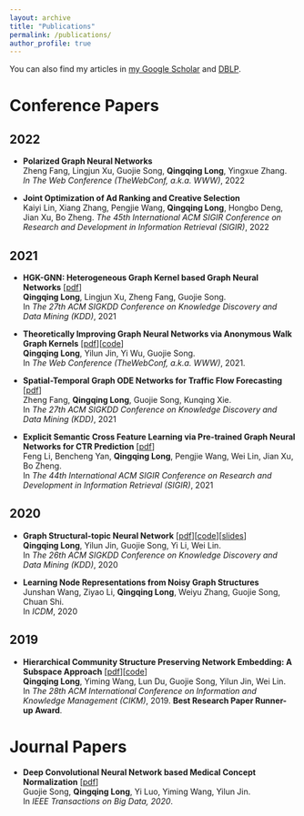 ```yaml
---
layout: archive
title: "Publications"
permalink: /publications/
author_profile: true
---
```


You can also find my articles in [my Google Scholar](https://scholar.google.com/citations?user=283USTgAAAAJ&hl=zh-CN&oi=ao) and [DBLP](https://dblp.org/pid/251/9514.html). <br>

# Conference Papers
## 2022
* **Polarized Graph Neural Networks** <br>
Zheng Fang, Lingjun Xu, Guojie Song, **Qingqing Long**, Yingxue Zhang. <br>*In The Web Conference (TheWebConf, a.k.a. WWW)*, 2022

* **Joint Optimization of Ad Ranking and Creative Selection** <br>
Kaiyi Lin, Xiang Zhang, Pengjie Wang, **Qingqing Long**, Hongbo Deng, Jian Xu, Bo Zheng. *The 45th International ACM SIGIR Conference on Research and Development in Information Retrieval (SIGIR)*, 2022


## 2021

* **HGK-GNN: Heterogeneous Graph Kernel based Graph Neural Networks** \[[pdf](https://dl.acm.org/doi/abs/10.1145/3447548.3467429)\]<br>
**Qingqing Long**, Lingjun Xu, Zheng Fang, Guojie Song. <br>In *The 27th ACM SIGKDD Conference on Knowledge Discovery and Data Mining (KDD)*, 2021

* **Theoretically Improving Graph Neural Networks via Anonymous Walk Graph Kernels** \[[pdf](https://dl.acm.org/doi/abs/10.1145/3442381.3449951)\]\[[code](https://github.com/YimiAChack/GSKN)\]<br>
**Qingqing Long**, Yilun Jin, Yi Wu, Guojie Song. <br>In *The Web Conference (TheWebConf, a.k.a. WWW)*, 2021. 

* **Spatial-Temporal Graph ODE Networks for Traffic Flow Forecasting** \[[pdf](https://dl.acm.org/doi/abs/10.1145/3447548.3467430)\]<br>
Zheng Fang, **Qingqing Long**, Guojie Song, Kunqing Xie. <br>In *The 27th ACM SIGKDD Conference on Knowledge Discovery and Data Mining (KDD)*, 2021

* **Explicit Semantic Cross Feature Learning via Pre-trained Graph Neural Networks for CTR Prediction** \[[pdf](https://dl.acm.org/doi/abs/10.1145/3404835.3463015)\]<br>
Feng Li, Bencheng Yan, **Qingqing Long**, Pengjie Wang, Wei Lin, Jian Xu, Bo Zheng. <br>In *The 44th International ACM SIGIR Conference on Research and Development in Information Retrieval (SIGIR)*, 2021

## 2020

* **Graph Structural-topic Neural Network** \[[pdf](https://dl.acm.org/doi/pdf/10.1145/3394486.3403150)\]\[[code](https://github.com/YimiAChack/GraphSTONE)\]\[[slides](https://kl4805.github.io/files/GraphSTONE_slides.pdf)\]<br>
**Qingqing Long**, Yilun Jin, Guojie Song, Yi Li, Wei Lin. <br>In *The 26th ACM SIGKDD Conference on Knowledge Discovery and Data Mining (KDD)*, 2020

* **Learning Node Representations from Noisy Graph Structures** <br>
Junshan Wang, Ziyao Li, **Qingqing Long**, Weiyu Zhang, Guojie Song, Chuan Shi. <br>In *ICDM*, 2020

## 2019
* **Hierarchical Community Structure Preserving Network Embedding: A Subspace Approach** \[[pdf](https://dl.acm.org/doi/pdf/10.1145/3357384.3357947)\]\[[code](https://github.com/YimiAChack/SpaceNE)\] <br>
**Qingqing Long**, Yiming Wang, Lun Du, Guojie Song, Yilun Jin, Wei Lin. <br>In *The 28th ACM International Conference on Information and Knowledge Management (CIKM)*, 2019. **Best Research Paper Runner-up Award**. 


# Journal Papers

* **Deep Convolutional Neural Network based Medical Concept Normalization** \[[pdf](https://ieeexplore.ieee.org/document/9186351)\] <br>
Guojie Song, **Qingqing Long**, Yi Luo, Yiming Wang, Yilun Jin. <br>In *IEEE Transactions on Big Data, 2020*.

